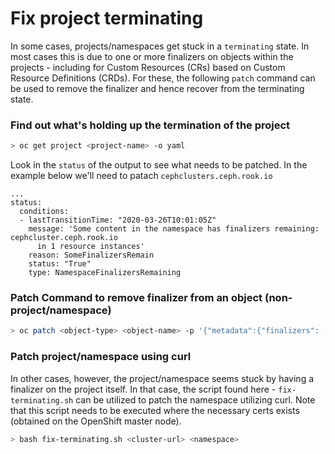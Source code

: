 # Fix project terminating 

In some cases, projects/namespaces get stuck in a `terminating` state. In most cases this is due to one or more finalizers on objects within the projects  - including for Custom Resources (CRs) based on Custom Resource Definitions (CRDs). For these, the following `patch` command can be used to remove the finalizer and hence recover from the terminating state.

### Find out what's holding up the termination of the project

```bash
> oc get project <project-name> -o yaml
```

Look in the `status` of the output to see what needs to be patched. In the example below we'll need to patach `cephclusters.ceph.rook.io`

```
...
status:
  conditions:
  - lastTransitionTime: "2020-03-26T10:01:05Z"
    message: 'Some content in the namespace has finalizers remaining: cephcluster.ceph.rook.io
      in 1 resource instances'
    reason: SomeFinalizersRemain
    status: "True"
    type: NamespaceFinalizersRemaining
```

### Patch Command to remove finalizer from an object (non-project/namespace)

```bash
> oc patch <object-type> <object-name> -p '{"metadata":{"finalizers": []}}' --type=merge
```

### Patch project/namespace using curl

In other cases, however, the project/namespace seems stuck by having a finalizer on the project itself. In that case, the script found here - `fix-terminating.sh` can be utilized to patch the namespace utilizing curl. Note that this script needs to be executed where the necessary certs exists (obtained on the OpenShift master node). 

```bash
> bash fix-terminating.sh <cluster-url> <namespace>
```
